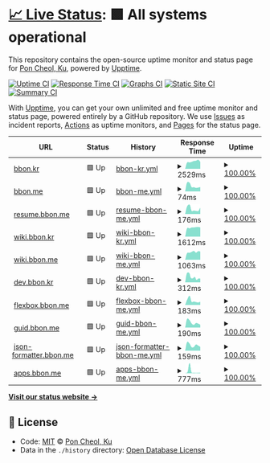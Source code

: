 # [📈 Live Status](https://uptime.bbon.me): <!--live status--> **🟩 All systems operational**

This repository contains the open-source uptime monitor and status page for [Pon Cheol, Ku](http://bbon.kr), powered by [Upptime](https://github.com/upptime/upptime).

[![Uptime CI](https://github.com/koj-co/upptime/workflows/Uptime%20CI/badge.svg)](https://github.com/koj-co/upptime/actions?query=workflow%3A%22Uptime+CI%22)
[![Response Time CI](https://github.com/koj-co/upptime/workflows/Response%20Time%20CI/badge.svg)](https://github.com/koj-co/upptime/actions?query=workflow%3A%22Response+Time+CI%22)
[![Graphs CI](https://github.com/koj-co/upptime/workflows/Graphs%20CI/badge.svg)](https://github.com/koj-co/upptime/actions?query=workflow%3A%22Graphs+CI%22)
[![Static Site CI](https://github.com/koj-co/upptime/workflows/Static%20Site%20CI/badge.svg)](https://github.com/koj-co/upptime/actions?query=workflow%3A%22Static+Site+CI%22)
[![Summary CI](https://github.com/koj-co/upptime/workflows/Summary%20CI/badge.svg)](https://github.com/koj-co/upptime/actions?query=workflow%3A%22Summary+CI%22)

With [Upptime](https://upptime.js.org), you can get your own unlimited and free uptime monitor and status page, powered entirely by a GitHub repository. We use [Issues](https://github.com/bbonkr/upptime/issues) as incident reports, [Actions](https://github.com/bbonkr/upptime/actions) as uptime monitors, and [Pages](https://uptime.bbon.me) for the status page.

<!--start: status pages-->
<!-- This summary is generated by Upptime (https://github.com/upptime/upptime) -->
<!-- Do not edit this manually, your changes will be overwritten -->
<!-- prettier-ignore -->
| URL | Status | History | Response Time | Uptime |
| --- | ------ | ------- | ------------- | ------ |
| <img alt="" src="https://favicons.githubusercontent.com/bbon.kr" height="13"> [bbon.kr](https://bbon.kr) | 🟩 Up | [bbon-kr.yml](https://github.com/bbonkr/uptime/commits/HEAD/history/bbon-kr.yml) | <details><summary><img alt="Response time graph" src="./graphs/bbon-kr/response-time-week.png" height="20"> 2529ms</summary><br><a href="https://uptime.bbon.me/history/bbon-kr"><img alt="Response time 1925" src="https://img.shields.io/endpoint?url=https%3A%2F%2Fraw.githubusercontent.com%2Fbbonkr%2Fuptime%2FHEAD%2Fapi%2Fbbon-kr%2Fresponse-time.json"></a><br><a href="https://uptime.bbon.me/history/bbon-kr"><img alt="24-hour response time 2376" src="https://img.shields.io/endpoint?url=https%3A%2F%2Fraw.githubusercontent.com%2Fbbonkr%2Fuptime%2FHEAD%2Fapi%2Fbbon-kr%2Fresponse-time-day.json"></a><br><a href="https://uptime.bbon.me/history/bbon-kr"><img alt="7-day response time 2529" src="https://img.shields.io/endpoint?url=https%3A%2F%2Fraw.githubusercontent.com%2Fbbonkr%2Fuptime%2FHEAD%2Fapi%2Fbbon-kr%2Fresponse-time-week.json"></a><br><a href="https://uptime.bbon.me/history/bbon-kr"><img alt="30-day response time 2557" src="https://img.shields.io/endpoint?url=https%3A%2F%2Fraw.githubusercontent.com%2Fbbonkr%2Fuptime%2FHEAD%2Fapi%2Fbbon-kr%2Fresponse-time-month.json"></a><br><a href="https://uptime.bbon.me/history/bbon-kr"><img alt="1-year response time 1925" src="https://img.shields.io/endpoint?url=https%3A%2F%2Fraw.githubusercontent.com%2Fbbonkr%2Fuptime%2FHEAD%2Fapi%2Fbbon-kr%2Fresponse-time-year.json"></a></details> | <details><summary><a href="https://uptime.bbon.me/history/bbon-kr">100.00%</a></summary><a href="https://uptime.bbon.me/history/bbon-kr"><img alt="All-time uptime 99.52%" src="https://img.shields.io/endpoint?url=https%3A%2F%2Fraw.githubusercontent.com%2Fbbonkr%2Fuptime%2FHEAD%2Fapi%2Fbbon-kr%2Fuptime.json"></a><br><a href="https://uptime.bbon.me/history/bbon-kr"><img alt="24-hour uptime 100.00%" src="https://img.shields.io/endpoint?url=https%3A%2F%2Fraw.githubusercontent.com%2Fbbonkr%2Fuptime%2FHEAD%2Fapi%2Fbbon-kr%2Fuptime-day.json"></a><br><a href="https://uptime.bbon.me/history/bbon-kr"><img alt="7-day uptime 100.00%" src="https://img.shields.io/endpoint?url=https%3A%2F%2Fraw.githubusercontent.com%2Fbbonkr%2Fuptime%2FHEAD%2Fapi%2Fbbon-kr%2Fuptime-week.json"></a><br><a href="https://uptime.bbon.me/history/bbon-kr"><img alt="30-day uptime 100.00%" src="https://img.shields.io/endpoint?url=https%3A%2F%2Fraw.githubusercontent.com%2Fbbonkr%2Fuptime%2FHEAD%2Fapi%2Fbbon-kr%2Fuptime-month.json"></a><br><a href="https://uptime.bbon.me/history/bbon-kr"><img alt="1-year uptime 99.52%" src="https://img.shields.io/endpoint?url=https%3A%2F%2Fraw.githubusercontent.com%2Fbbonkr%2Fuptime%2FHEAD%2Fapi%2Fbbon-kr%2Fuptime-year.json"></a></details>
| <img alt="" src="https://favicons.githubusercontent.com/bbon.me" height="13"> [bbon.me](https://bbon.me) | 🟩 Up | [bbon-me.yml](https://github.com/bbonkr/uptime/commits/HEAD/history/bbon-me.yml) | <details><summary><img alt="Response time graph" src="./graphs/bbon-me/response-time-week.png" height="20"> 74ms</summary><br><a href="https://uptime.bbon.me/history/bbon-me"><img alt="Response time 134" src="https://img.shields.io/endpoint?url=https%3A%2F%2Fraw.githubusercontent.com%2Fbbonkr%2Fuptime%2FHEAD%2Fapi%2Fbbon-me%2Fresponse-time.json"></a><br><a href="https://uptime.bbon.me/history/bbon-me"><img alt="24-hour response time 58" src="https://img.shields.io/endpoint?url=https%3A%2F%2Fraw.githubusercontent.com%2Fbbonkr%2Fuptime%2FHEAD%2Fapi%2Fbbon-me%2Fresponse-time-day.json"></a><br><a href="https://uptime.bbon.me/history/bbon-me"><img alt="7-day response time 74" src="https://img.shields.io/endpoint?url=https%3A%2F%2Fraw.githubusercontent.com%2Fbbonkr%2Fuptime%2FHEAD%2Fapi%2Fbbon-me%2Fresponse-time-week.json"></a><br><a href="https://uptime.bbon.me/history/bbon-me"><img alt="30-day response time 97" src="https://img.shields.io/endpoint?url=https%3A%2F%2Fraw.githubusercontent.com%2Fbbonkr%2Fuptime%2FHEAD%2Fapi%2Fbbon-me%2Fresponse-time-month.json"></a><br><a href="https://uptime.bbon.me/history/bbon-me"><img alt="1-year response time 134" src="https://img.shields.io/endpoint?url=https%3A%2F%2Fraw.githubusercontent.com%2Fbbonkr%2Fuptime%2FHEAD%2Fapi%2Fbbon-me%2Fresponse-time-year.json"></a></details> | <details><summary><a href="https://uptime.bbon.me/history/bbon-me">100.00%</a></summary><a href="https://uptime.bbon.me/history/bbon-me"><img alt="All-time uptime 99.99%" src="https://img.shields.io/endpoint?url=https%3A%2F%2Fraw.githubusercontent.com%2Fbbonkr%2Fuptime%2FHEAD%2Fapi%2Fbbon-me%2Fuptime.json"></a><br><a href="https://uptime.bbon.me/history/bbon-me"><img alt="24-hour uptime 100.00%" src="https://img.shields.io/endpoint?url=https%3A%2F%2Fraw.githubusercontent.com%2Fbbonkr%2Fuptime%2FHEAD%2Fapi%2Fbbon-me%2Fuptime-day.json"></a><br><a href="https://uptime.bbon.me/history/bbon-me"><img alt="7-day uptime 100.00%" src="https://img.shields.io/endpoint?url=https%3A%2F%2Fraw.githubusercontent.com%2Fbbonkr%2Fuptime%2FHEAD%2Fapi%2Fbbon-me%2Fuptime-week.json"></a><br><a href="https://uptime.bbon.me/history/bbon-me"><img alt="30-day uptime 99.96%" src="https://img.shields.io/endpoint?url=https%3A%2F%2Fraw.githubusercontent.com%2Fbbonkr%2Fuptime%2FHEAD%2Fapi%2Fbbon-me%2Fuptime-month.json"></a><br><a href="https://uptime.bbon.me/history/bbon-me"><img alt="1-year uptime 99.99%" src="https://img.shields.io/endpoint?url=https%3A%2F%2Fraw.githubusercontent.com%2Fbbonkr%2Fuptime%2FHEAD%2Fapi%2Fbbon-me%2Fuptime-year.json"></a></details>
| <img alt="" src="https://favicons.githubusercontent.com/resume.bbon.me" height="13"> [resume.bbon.me](https://resume.bbon.me) | 🟩 Up | [resume-bbon-me.yml](https://github.com/bbonkr/uptime/commits/HEAD/history/resume-bbon-me.yml) | <details><summary><img alt="Response time graph" src="./graphs/resume-bbon-me/response-time-week.png" height="20"> 176ms</summary><br><a href="https://uptime.bbon.me/history/resume-bbon-me"><img alt="Response time 321" src="https://img.shields.io/endpoint?url=https%3A%2F%2Fraw.githubusercontent.com%2Fbbonkr%2Fuptime%2FHEAD%2Fapi%2Fresume-bbon-me%2Fresponse-time.json"></a><br><a href="https://uptime.bbon.me/history/resume-bbon-me"><img alt="24-hour response time 213" src="https://img.shields.io/endpoint?url=https%3A%2F%2Fraw.githubusercontent.com%2Fbbonkr%2Fuptime%2FHEAD%2Fapi%2Fresume-bbon-me%2Fresponse-time-day.json"></a><br><a href="https://uptime.bbon.me/history/resume-bbon-me"><img alt="7-day response time 176" src="https://img.shields.io/endpoint?url=https%3A%2F%2Fraw.githubusercontent.com%2Fbbonkr%2Fuptime%2FHEAD%2Fapi%2Fresume-bbon-me%2Fresponse-time-week.json"></a><br><a href="https://uptime.bbon.me/history/resume-bbon-me"><img alt="30-day response time 224" src="https://img.shields.io/endpoint?url=https%3A%2F%2Fraw.githubusercontent.com%2Fbbonkr%2Fuptime%2FHEAD%2Fapi%2Fresume-bbon-me%2Fresponse-time-month.json"></a><br><a href="https://uptime.bbon.me/history/resume-bbon-me"><img alt="1-year response time 321" src="https://img.shields.io/endpoint?url=https%3A%2F%2Fraw.githubusercontent.com%2Fbbonkr%2Fuptime%2FHEAD%2Fapi%2Fresume-bbon-me%2Fresponse-time-year.json"></a></details> | <details><summary><a href="https://uptime.bbon.me/history/resume-bbon-me">100.00%</a></summary><a href="https://uptime.bbon.me/history/resume-bbon-me"><img alt="All-time uptime 100.00%" src="https://img.shields.io/endpoint?url=https%3A%2F%2Fraw.githubusercontent.com%2Fbbonkr%2Fuptime%2FHEAD%2Fapi%2Fresume-bbon-me%2Fuptime.json"></a><br><a href="https://uptime.bbon.me/history/resume-bbon-me"><img alt="24-hour uptime 100.00%" src="https://img.shields.io/endpoint?url=https%3A%2F%2Fraw.githubusercontent.com%2Fbbonkr%2Fuptime%2FHEAD%2Fapi%2Fresume-bbon-me%2Fuptime-day.json"></a><br><a href="https://uptime.bbon.me/history/resume-bbon-me"><img alt="7-day uptime 100.00%" src="https://img.shields.io/endpoint?url=https%3A%2F%2Fraw.githubusercontent.com%2Fbbonkr%2Fuptime%2FHEAD%2Fapi%2Fresume-bbon-me%2Fuptime-week.json"></a><br><a href="https://uptime.bbon.me/history/resume-bbon-me"><img alt="30-day uptime 100.00%" src="https://img.shields.io/endpoint?url=https%3A%2F%2Fraw.githubusercontent.com%2Fbbonkr%2Fuptime%2FHEAD%2Fapi%2Fresume-bbon-me%2Fuptime-month.json"></a><br><a href="https://uptime.bbon.me/history/resume-bbon-me"><img alt="1-year uptime 100.00%" src="https://img.shields.io/endpoint?url=https%3A%2F%2Fraw.githubusercontent.com%2Fbbonkr%2Fuptime%2FHEAD%2Fapi%2Fresume-bbon-me%2Fuptime-year.json"></a></details>
| <img alt="" src="https://favicons.githubusercontent.com/wiki.bbon.kr" height="13"> [wiki.bbon.kr](https://wiki.bbon.kr) | 🟩 Up | [wiki-bbon-kr.yml](https://github.com/bbonkr/uptime/commits/HEAD/history/wiki-bbon-kr.yml) | <details><summary><img alt="Response time graph" src="./graphs/wiki-bbon-kr/response-time-week.png" height="20"> 1612ms</summary><br><a href="https://uptime.bbon.me/history/wiki-bbon-kr"><img alt="Response time 1772" src="https://img.shields.io/endpoint?url=https%3A%2F%2Fraw.githubusercontent.com%2Fbbonkr%2Fuptime%2FHEAD%2Fapi%2Fwiki-bbon-kr%2Fresponse-time.json"></a><br><a href="https://uptime.bbon.me/history/wiki-bbon-kr"><img alt="24-hour response time 1643" src="https://img.shields.io/endpoint?url=https%3A%2F%2Fraw.githubusercontent.com%2Fbbonkr%2Fuptime%2FHEAD%2Fapi%2Fwiki-bbon-kr%2Fresponse-time-day.json"></a><br><a href="https://uptime.bbon.me/history/wiki-bbon-kr"><img alt="7-day response time 1612" src="https://img.shields.io/endpoint?url=https%3A%2F%2Fraw.githubusercontent.com%2Fbbonkr%2Fuptime%2FHEAD%2Fapi%2Fwiki-bbon-kr%2Fresponse-time-week.json"></a><br><a href="https://uptime.bbon.me/history/wiki-bbon-kr"><img alt="30-day response time 1673" src="https://img.shields.io/endpoint?url=https%3A%2F%2Fraw.githubusercontent.com%2Fbbonkr%2Fuptime%2FHEAD%2Fapi%2Fwiki-bbon-kr%2Fresponse-time-month.json"></a><br><a href="https://uptime.bbon.me/history/wiki-bbon-kr"><img alt="1-year response time 1772" src="https://img.shields.io/endpoint?url=https%3A%2F%2Fraw.githubusercontent.com%2Fbbonkr%2Fuptime%2FHEAD%2Fapi%2Fwiki-bbon-kr%2Fresponse-time-year.json"></a></details> | <details><summary><a href="https://uptime.bbon.me/history/wiki-bbon-kr">100.00%</a></summary><a href="https://uptime.bbon.me/history/wiki-bbon-kr"><img alt="All-time uptime 99.45%" src="https://img.shields.io/endpoint?url=https%3A%2F%2Fraw.githubusercontent.com%2Fbbonkr%2Fuptime%2FHEAD%2Fapi%2Fwiki-bbon-kr%2Fuptime.json"></a><br><a href="https://uptime.bbon.me/history/wiki-bbon-kr"><img alt="24-hour uptime 100.00%" src="https://img.shields.io/endpoint?url=https%3A%2F%2Fraw.githubusercontent.com%2Fbbonkr%2Fuptime%2FHEAD%2Fapi%2Fwiki-bbon-kr%2Fuptime-day.json"></a><br><a href="https://uptime.bbon.me/history/wiki-bbon-kr"><img alt="7-day uptime 100.00%" src="https://img.shields.io/endpoint?url=https%3A%2F%2Fraw.githubusercontent.com%2Fbbonkr%2Fuptime%2FHEAD%2Fapi%2Fwiki-bbon-kr%2Fuptime-week.json"></a><br><a href="https://uptime.bbon.me/history/wiki-bbon-kr"><img alt="30-day uptime 100.00%" src="https://img.shields.io/endpoint?url=https%3A%2F%2Fraw.githubusercontent.com%2Fbbonkr%2Fuptime%2FHEAD%2Fapi%2Fwiki-bbon-kr%2Fuptime-month.json"></a><br><a href="https://uptime.bbon.me/history/wiki-bbon-kr"><img alt="1-year uptime 99.45%" src="https://img.shields.io/endpoint?url=https%3A%2F%2Fraw.githubusercontent.com%2Fbbonkr%2Fuptime%2FHEAD%2Fapi%2Fwiki-bbon-kr%2Fuptime-year.json"></a></details>
| <img alt="" src="https://favicons.githubusercontent.com/wiki.bbon.me" height="13"> [wiki.bbon.me](https://wiki.bbon.me) | 🟩 Up | [wiki-bbon-me.yml](https://github.com/bbonkr/uptime/commits/HEAD/history/wiki-bbon-me.yml) | <details><summary><img alt="Response time graph" src="./graphs/wiki-bbon-me/response-time-week.png" height="20"> 1063ms</summary><br><a href="https://uptime.bbon.me/history/wiki-bbon-me"><img alt="Response time 1326" src="https://img.shields.io/endpoint?url=https%3A%2F%2Fraw.githubusercontent.com%2Fbbonkr%2Fuptime%2FHEAD%2Fapi%2Fwiki-bbon-me%2Fresponse-time.json"></a><br><a href="https://uptime.bbon.me/history/wiki-bbon-me"><img alt="24-hour response time 1128" src="https://img.shields.io/endpoint?url=https%3A%2F%2Fraw.githubusercontent.com%2Fbbonkr%2Fuptime%2FHEAD%2Fapi%2Fwiki-bbon-me%2Fresponse-time-day.json"></a><br><a href="https://uptime.bbon.me/history/wiki-bbon-me"><img alt="7-day response time 1063" src="https://img.shields.io/endpoint?url=https%3A%2F%2Fraw.githubusercontent.com%2Fbbonkr%2Fuptime%2FHEAD%2Fapi%2Fwiki-bbon-me%2Fresponse-time-week.json"></a><br><a href="https://uptime.bbon.me/history/wiki-bbon-me"><img alt="30-day response time 1447" src="https://img.shields.io/endpoint?url=https%3A%2F%2Fraw.githubusercontent.com%2Fbbonkr%2Fuptime%2FHEAD%2Fapi%2Fwiki-bbon-me%2Fresponse-time-month.json"></a><br><a href="https://uptime.bbon.me/history/wiki-bbon-me"><img alt="1-year response time 1326" src="https://img.shields.io/endpoint?url=https%3A%2F%2Fraw.githubusercontent.com%2Fbbonkr%2Fuptime%2FHEAD%2Fapi%2Fwiki-bbon-me%2Fresponse-time-year.json"></a></details> | <details><summary><a href="https://uptime.bbon.me/history/wiki-bbon-me">100.00%</a></summary><a href="https://uptime.bbon.me/history/wiki-bbon-me"><img alt="All-time uptime 99.52%" src="https://img.shields.io/endpoint?url=https%3A%2F%2Fraw.githubusercontent.com%2Fbbonkr%2Fuptime%2FHEAD%2Fapi%2Fwiki-bbon-me%2Fuptime.json"></a><br><a href="https://uptime.bbon.me/history/wiki-bbon-me"><img alt="24-hour uptime 100.00%" src="https://img.shields.io/endpoint?url=https%3A%2F%2Fraw.githubusercontent.com%2Fbbonkr%2Fuptime%2FHEAD%2Fapi%2Fwiki-bbon-me%2Fuptime-day.json"></a><br><a href="https://uptime.bbon.me/history/wiki-bbon-me"><img alt="7-day uptime 100.00%" src="https://img.shields.io/endpoint?url=https%3A%2F%2Fraw.githubusercontent.com%2Fbbonkr%2Fuptime%2FHEAD%2Fapi%2Fwiki-bbon-me%2Fuptime-week.json"></a><br><a href="https://uptime.bbon.me/history/wiki-bbon-me"><img alt="30-day uptime 98.65%" src="https://img.shields.io/endpoint?url=https%3A%2F%2Fraw.githubusercontent.com%2Fbbonkr%2Fuptime%2FHEAD%2Fapi%2Fwiki-bbon-me%2Fuptime-month.json"></a><br><a href="https://uptime.bbon.me/history/wiki-bbon-me"><img alt="1-year uptime 99.52%" src="https://img.shields.io/endpoint?url=https%3A%2F%2Fraw.githubusercontent.com%2Fbbonkr%2Fuptime%2FHEAD%2Fapi%2Fwiki-bbon-me%2Fuptime-year.json"></a></details>
| <img alt="" src="https://favicons.githubusercontent.com/dev.bbon.kr" height="13"> [dev.bbon.kr](https://dev.bbon.kr) | 🟩 Up | [dev-bbon-kr.yml](https://github.com/bbonkr/uptime/commits/HEAD/history/dev-bbon-kr.yml) | <details><summary><img alt="Response time graph" src="./graphs/dev-bbon-kr/response-time-week.png" height="20"> 312ms</summary><br><a href="https://uptime.bbon.me/history/dev-bbon-kr"><img alt="Response time 469" src="https://img.shields.io/endpoint?url=https%3A%2F%2Fraw.githubusercontent.com%2Fbbonkr%2Fuptime%2FHEAD%2Fapi%2Fdev-bbon-kr%2Fresponse-time.json"></a><br><a href="https://uptime.bbon.me/history/dev-bbon-kr"><img alt="24-hour response time 219" src="https://img.shields.io/endpoint?url=https%3A%2F%2Fraw.githubusercontent.com%2Fbbonkr%2Fuptime%2FHEAD%2Fapi%2Fdev-bbon-kr%2Fresponse-time-day.json"></a><br><a href="https://uptime.bbon.me/history/dev-bbon-kr"><img alt="7-day response time 312" src="https://img.shields.io/endpoint?url=https%3A%2F%2Fraw.githubusercontent.com%2Fbbonkr%2Fuptime%2FHEAD%2Fapi%2Fdev-bbon-kr%2Fresponse-time-week.json"></a><br><a href="https://uptime.bbon.me/history/dev-bbon-kr"><img alt="30-day response time 367" src="https://img.shields.io/endpoint?url=https%3A%2F%2Fraw.githubusercontent.com%2Fbbonkr%2Fuptime%2FHEAD%2Fapi%2Fdev-bbon-kr%2Fresponse-time-month.json"></a><br><a href="https://uptime.bbon.me/history/dev-bbon-kr"><img alt="1-year response time 469" src="https://img.shields.io/endpoint?url=https%3A%2F%2Fraw.githubusercontent.com%2Fbbonkr%2Fuptime%2FHEAD%2Fapi%2Fdev-bbon-kr%2Fresponse-time-year.json"></a></details> | <details><summary><a href="https://uptime.bbon.me/history/dev-bbon-kr">100.00%</a></summary><a href="https://uptime.bbon.me/history/dev-bbon-kr"><img alt="All-time uptime 100.00%" src="https://img.shields.io/endpoint?url=https%3A%2F%2Fraw.githubusercontent.com%2Fbbonkr%2Fuptime%2FHEAD%2Fapi%2Fdev-bbon-kr%2Fuptime.json"></a><br><a href="https://uptime.bbon.me/history/dev-bbon-kr"><img alt="24-hour uptime 100.00%" src="https://img.shields.io/endpoint?url=https%3A%2F%2Fraw.githubusercontent.com%2Fbbonkr%2Fuptime%2FHEAD%2Fapi%2Fdev-bbon-kr%2Fuptime-day.json"></a><br><a href="https://uptime.bbon.me/history/dev-bbon-kr"><img alt="7-day uptime 100.00%" src="https://img.shields.io/endpoint?url=https%3A%2F%2Fraw.githubusercontent.com%2Fbbonkr%2Fuptime%2FHEAD%2Fapi%2Fdev-bbon-kr%2Fuptime-week.json"></a><br><a href="https://uptime.bbon.me/history/dev-bbon-kr"><img alt="30-day uptime 100.00%" src="https://img.shields.io/endpoint?url=https%3A%2F%2Fraw.githubusercontent.com%2Fbbonkr%2Fuptime%2FHEAD%2Fapi%2Fdev-bbon-kr%2Fuptime-month.json"></a><br><a href="https://uptime.bbon.me/history/dev-bbon-kr"><img alt="1-year uptime 100.00%" src="https://img.shields.io/endpoint?url=https%3A%2F%2Fraw.githubusercontent.com%2Fbbonkr%2Fuptime%2FHEAD%2Fapi%2Fdev-bbon-kr%2Fuptime-year.json"></a></details>
| <img alt="" src="https://favicons.githubusercontent.com/flexbox.bbon.me" height="13"> [flexbox.bbon.me](https://flexbox.bbon.me) | 🟩 Up | [flexbox-bbon-me.yml](https://github.com/bbonkr/uptime/commits/HEAD/history/flexbox-bbon-me.yml) | <details><summary><img alt="Response time graph" src="./graphs/flexbox-bbon-me/response-time-week.png" height="20"> 183ms</summary><br><a href="https://uptime.bbon.me/history/flexbox-bbon-me"><img alt="Response time 222" src="https://img.shields.io/endpoint?url=https%3A%2F%2Fraw.githubusercontent.com%2Fbbonkr%2Fuptime%2FHEAD%2Fapi%2Fflexbox-bbon-me%2Fresponse-time.json"></a><br><a href="https://uptime.bbon.me/history/flexbox-bbon-me"><img alt="24-hour response time 137" src="https://img.shields.io/endpoint?url=https%3A%2F%2Fraw.githubusercontent.com%2Fbbonkr%2Fuptime%2FHEAD%2Fapi%2Fflexbox-bbon-me%2Fresponse-time-day.json"></a><br><a href="https://uptime.bbon.me/history/flexbox-bbon-me"><img alt="7-day response time 183" src="https://img.shields.io/endpoint?url=https%3A%2F%2Fraw.githubusercontent.com%2Fbbonkr%2Fuptime%2FHEAD%2Fapi%2Fflexbox-bbon-me%2Fresponse-time-week.json"></a><br><a href="https://uptime.bbon.me/history/flexbox-bbon-me"><img alt="30-day response time 192" src="https://img.shields.io/endpoint?url=https%3A%2F%2Fraw.githubusercontent.com%2Fbbonkr%2Fuptime%2FHEAD%2Fapi%2Fflexbox-bbon-me%2Fresponse-time-month.json"></a><br><a href="https://uptime.bbon.me/history/flexbox-bbon-me"><img alt="1-year response time 222" src="https://img.shields.io/endpoint?url=https%3A%2F%2Fraw.githubusercontent.com%2Fbbonkr%2Fuptime%2FHEAD%2Fapi%2Fflexbox-bbon-me%2Fresponse-time-year.json"></a></details> | <details><summary><a href="https://uptime.bbon.me/history/flexbox-bbon-me">100.00%</a></summary><a href="https://uptime.bbon.me/history/flexbox-bbon-me"><img alt="All-time uptime 100.00%" src="https://img.shields.io/endpoint?url=https%3A%2F%2Fraw.githubusercontent.com%2Fbbonkr%2Fuptime%2FHEAD%2Fapi%2Fflexbox-bbon-me%2Fuptime.json"></a><br><a href="https://uptime.bbon.me/history/flexbox-bbon-me"><img alt="24-hour uptime 100.00%" src="https://img.shields.io/endpoint?url=https%3A%2F%2Fraw.githubusercontent.com%2Fbbonkr%2Fuptime%2FHEAD%2Fapi%2Fflexbox-bbon-me%2Fuptime-day.json"></a><br><a href="https://uptime.bbon.me/history/flexbox-bbon-me"><img alt="7-day uptime 100.00%" src="https://img.shields.io/endpoint?url=https%3A%2F%2Fraw.githubusercontent.com%2Fbbonkr%2Fuptime%2FHEAD%2Fapi%2Fflexbox-bbon-me%2Fuptime-week.json"></a><br><a href="https://uptime.bbon.me/history/flexbox-bbon-me"><img alt="30-day uptime 100.00%" src="https://img.shields.io/endpoint?url=https%3A%2F%2Fraw.githubusercontent.com%2Fbbonkr%2Fuptime%2FHEAD%2Fapi%2Fflexbox-bbon-me%2Fuptime-month.json"></a><br><a href="https://uptime.bbon.me/history/flexbox-bbon-me"><img alt="1-year uptime 100.00%" src="https://img.shields.io/endpoint?url=https%3A%2F%2Fraw.githubusercontent.com%2Fbbonkr%2Fuptime%2FHEAD%2Fapi%2Fflexbox-bbon-me%2Fuptime-year.json"></a></details>
| <img alt="" src="https://favicons.githubusercontent.com/guid.bbon.me" height="13"> [guid.bbon.me](https://guid.bbon.me) | 🟩 Up | [guid-bbon-me.yml](https://github.com/bbonkr/uptime/commits/HEAD/history/guid-bbon-me.yml) | <details><summary><img alt="Response time graph" src="./graphs/guid-bbon-me/response-time-week.png" height="20"> 190ms</summary><br><a href="https://uptime.bbon.me/history/guid-bbon-me"><img alt="Response time 274" src="https://img.shields.io/endpoint?url=https%3A%2F%2Fraw.githubusercontent.com%2Fbbonkr%2Fuptime%2FHEAD%2Fapi%2Fguid-bbon-me%2Fresponse-time.json"></a><br><a href="https://uptime.bbon.me/history/guid-bbon-me"><img alt="24-hour response time 109" src="https://img.shields.io/endpoint?url=https%3A%2F%2Fraw.githubusercontent.com%2Fbbonkr%2Fuptime%2FHEAD%2Fapi%2Fguid-bbon-me%2Fresponse-time-day.json"></a><br><a href="https://uptime.bbon.me/history/guid-bbon-me"><img alt="7-day response time 190" src="https://img.shields.io/endpoint?url=https%3A%2F%2Fraw.githubusercontent.com%2Fbbonkr%2Fuptime%2FHEAD%2Fapi%2Fguid-bbon-me%2Fresponse-time-week.json"></a><br><a href="https://uptime.bbon.me/history/guid-bbon-me"><img alt="30-day response time 219" src="https://img.shields.io/endpoint?url=https%3A%2F%2Fraw.githubusercontent.com%2Fbbonkr%2Fuptime%2FHEAD%2Fapi%2Fguid-bbon-me%2Fresponse-time-month.json"></a><br><a href="https://uptime.bbon.me/history/guid-bbon-me"><img alt="1-year response time 274" src="https://img.shields.io/endpoint?url=https%3A%2F%2Fraw.githubusercontent.com%2Fbbonkr%2Fuptime%2FHEAD%2Fapi%2Fguid-bbon-me%2Fresponse-time-year.json"></a></details> | <details><summary><a href="https://uptime.bbon.me/history/guid-bbon-me">100.00%</a></summary><a href="https://uptime.bbon.me/history/guid-bbon-me"><img alt="All-time uptime 100.00%" src="https://img.shields.io/endpoint?url=https%3A%2F%2Fraw.githubusercontent.com%2Fbbonkr%2Fuptime%2FHEAD%2Fapi%2Fguid-bbon-me%2Fuptime.json"></a><br><a href="https://uptime.bbon.me/history/guid-bbon-me"><img alt="24-hour uptime 100.00%" src="https://img.shields.io/endpoint?url=https%3A%2F%2Fraw.githubusercontent.com%2Fbbonkr%2Fuptime%2FHEAD%2Fapi%2Fguid-bbon-me%2Fuptime-day.json"></a><br><a href="https://uptime.bbon.me/history/guid-bbon-me"><img alt="7-day uptime 100.00%" src="https://img.shields.io/endpoint?url=https%3A%2F%2Fraw.githubusercontent.com%2Fbbonkr%2Fuptime%2FHEAD%2Fapi%2Fguid-bbon-me%2Fuptime-week.json"></a><br><a href="https://uptime.bbon.me/history/guid-bbon-me"><img alt="30-day uptime 100.00%" src="https://img.shields.io/endpoint?url=https%3A%2F%2Fraw.githubusercontent.com%2Fbbonkr%2Fuptime%2FHEAD%2Fapi%2Fguid-bbon-me%2Fuptime-month.json"></a><br><a href="https://uptime.bbon.me/history/guid-bbon-me"><img alt="1-year uptime 100.00%" src="https://img.shields.io/endpoint?url=https%3A%2F%2Fraw.githubusercontent.com%2Fbbonkr%2Fuptime%2FHEAD%2Fapi%2Fguid-bbon-me%2Fuptime-year.json"></a></details>
| <img alt="" src="https://favicons.githubusercontent.com/json-formatter.bbon.me" height="13"> [json-formatter.bbon.me](https://json-formatter.bbon.me/) | 🟩 Up | [json-formatter-bbon-me.yml](https://github.com/bbonkr/uptime/commits/HEAD/history/json-formatter-bbon-me.yml) | <details><summary><img alt="Response time graph" src="./graphs/json-formatter-bbon-me/response-time-week.png" height="20"> 159ms</summary><br><a href="https://uptime.bbon.me/history/json-formatter-bbon-me"><img alt="Response time 229" src="https://img.shields.io/endpoint?url=https%3A%2F%2Fraw.githubusercontent.com%2Fbbonkr%2Fuptime%2FHEAD%2Fapi%2Fjson-formatter-bbon-me%2Fresponse-time.json"></a><br><a href="https://uptime.bbon.me/history/json-formatter-bbon-me"><img alt="24-hour response time 110" src="https://img.shields.io/endpoint?url=https%3A%2F%2Fraw.githubusercontent.com%2Fbbonkr%2Fuptime%2FHEAD%2Fapi%2Fjson-formatter-bbon-me%2Fresponse-time-day.json"></a><br><a href="https://uptime.bbon.me/history/json-formatter-bbon-me"><img alt="7-day response time 159" src="https://img.shields.io/endpoint?url=https%3A%2F%2Fraw.githubusercontent.com%2Fbbonkr%2Fuptime%2FHEAD%2Fapi%2Fjson-formatter-bbon-me%2Fresponse-time-week.json"></a><br><a href="https://uptime.bbon.me/history/json-formatter-bbon-me"><img alt="30-day response time 156" src="https://img.shields.io/endpoint?url=https%3A%2F%2Fraw.githubusercontent.com%2Fbbonkr%2Fuptime%2FHEAD%2Fapi%2Fjson-formatter-bbon-me%2Fresponse-time-month.json"></a><br><a href="https://uptime.bbon.me/history/json-formatter-bbon-me"><img alt="1-year response time 229" src="https://img.shields.io/endpoint?url=https%3A%2F%2Fraw.githubusercontent.com%2Fbbonkr%2Fuptime%2FHEAD%2Fapi%2Fjson-formatter-bbon-me%2Fresponse-time-year.json"></a></details> | <details><summary><a href="https://uptime.bbon.me/history/json-formatter-bbon-me">100.00%</a></summary><a href="https://uptime.bbon.me/history/json-formatter-bbon-me"><img alt="All-time uptime 100.00%" src="https://img.shields.io/endpoint?url=https%3A%2F%2Fraw.githubusercontent.com%2Fbbonkr%2Fuptime%2FHEAD%2Fapi%2Fjson-formatter-bbon-me%2Fuptime.json"></a><br><a href="https://uptime.bbon.me/history/json-formatter-bbon-me"><img alt="24-hour uptime 100.00%" src="https://img.shields.io/endpoint?url=https%3A%2F%2Fraw.githubusercontent.com%2Fbbonkr%2Fuptime%2FHEAD%2Fapi%2Fjson-formatter-bbon-me%2Fuptime-day.json"></a><br><a href="https://uptime.bbon.me/history/json-formatter-bbon-me"><img alt="7-day uptime 100.00%" src="https://img.shields.io/endpoint?url=https%3A%2F%2Fraw.githubusercontent.com%2Fbbonkr%2Fuptime%2FHEAD%2Fapi%2Fjson-formatter-bbon-me%2Fuptime-week.json"></a><br><a href="https://uptime.bbon.me/history/json-formatter-bbon-me"><img alt="30-day uptime 100.00%" src="https://img.shields.io/endpoint?url=https%3A%2F%2Fraw.githubusercontent.com%2Fbbonkr%2Fuptime%2FHEAD%2Fapi%2Fjson-formatter-bbon-me%2Fuptime-month.json"></a><br><a href="https://uptime.bbon.me/history/json-formatter-bbon-me"><img alt="1-year uptime 100.00%" src="https://img.shields.io/endpoint?url=https%3A%2F%2Fraw.githubusercontent.com%2Fbbonkr%2Fuptime%2FHEAD%2Fapi%2Fjson-formatter-bbon-me%2Fuptime-year.json"></a></details>
| <img alt="" src="https://favicons.githubusercontent.com/apps.bbon.me" height="13"> [apps.bbon.me](https://apps.bbon.me) | 🟩 Up | [apps-bbon-me.yml](https://github.com/bbonkr/uptime/commits/HEAD/history/apps-bbon-me.yml) | <details><summary><img alt="Response time graph" src="./graphs/apps-bbon-me/response-time-week.png" height="20"> 777ms</summary><br><a href="https://uptime.bbon.me/history/apps-bbon-me"><img alt="Response time 266" src="https://img.shields.io/endpoint?url=https%3A%2F%2Fraw.githubusercontent.com%2Fbbonkr%2Fuptime%2FHEAD%2Fapi%2Fapps-bbon-me%2Fresponse-time.json"></a><br><a href="https://uptime.bbon.me/history/apps-bbon-me"><img alt="24-hour response time 165" src="https://img.shields.io/endpoint?url=https%3A%2F%2Fraw.githubusercontent.com%2Fbbonkr%2Fuptime%2FHEAD%2Fapi%2Fapps-bbon-me%2Fresponse-time-day.json"></a><br><a href="https://uptime.bbon.me/history/apps-bbon-me"><img alt="7-day response time 777" src="https://img.shields.io/endpoint?url=https%3A%2F%2Fraw.githubusercontent.com%2Fbbonkr%2Fuptime%2FHEAD%2Fapi%2Fapps-bbon-me%2Fresponse-time-week.json"></a><br><a href="https://uptime.bbon.me/history/apps-bbon-me"><img alt="30-day response time 302" src="https://img.shields.io/endpoint?url=https%3A%2F%2Fraw.githubusercontent.com%2Fbbonkr%2Fuptime%2FHEAD%2Fapi%2Fapps-bbon-me%2Fresponse-time-month.json"></a><br><a href="https://uptime.bbon.me/history/apps-bbon-me"><img alt="1-year response time 266" src="https://img.shields.io/endpoint?url=https%3A%2F%2Fraw.githubusercontent.com%2Fbbonkr%2Fuptime%2FHEAD%2Fapi%2Fapps-bbon-me%2Fresponse-time-year.json"></a></details> | <details><summary><a href="https://uptime.bbon.me/history/apps-bbon-me">100.00%</a></summary><a href="https://uptime.bbon.me/history/apps-bbon-me"><img alt="All-time uptime 100.00%" src="https://img.shields.io/endpoint?url=https%3A%2F%2Fraw.githubusercontent.com%2Fbbonkr%2Fuptime%2FHEAD%2Fapi%2Fapps-bbon-me%2Fuptime.json"></a><br><a href="https://uptime.bbon.me/history/apps-bbon-me"><img alt="24-hour uptime 100.00%" src="https://img.shields.io/endpoint?url=https%3A%2F%2Fraw.githubusercontent.com%2Fbbonkr%2Fuptime%2FHEAD%2Fapi%2Fapps-bbon-me%2Fuptime-day.json"></a><br><a href="https://uptime.bbon.me/history/apps-bbon-me"><img alt="7-day uptime 100.00%" src="https://img.shields.io/endpoint?url=https%3A%2F%2Fraw.githubusercontent.com%2Fbbonkr%2Fuptime%2FHEAD%2Fapi%2Fapps-bbon-me%2Fuptime-week.json"></a><br><a href="https://uptime.bbon.me/history/apps-bbon-me"><img alt="30-day uptime 100.00%" src="https://img.shields.io/endpoint?url=https%3A%2F%2Fraw.githubusercontent.com%2Fbbonkr%2Fuptime%2FHEAD%2Fapi%2Fapps-bbon-me%2Fuptime-month.json"></a><br><a href="https://uptime.bbon.me/history/apps-bbon-me"><img alt="1-year uptime 100.00%" src="https://img.shields.io/endpoint?url=https%3A%2F%2Fraw.githubusercontent.com%2Fbbonkr%2Fuptime%2FHEAD%2Fapi%2Fapps-bbon-me%2Fuptime-year.json"></a></details>

<!--end: status pages-->

[**Visit our status website →**](https://uptime.bbon.me)

## 📄 License

- Code: [MIT](./LICENSE) © [Pon Cheol, Ku](http://bbon.kr)
- Data in the `./history` directory: [Open Database License](https://opendatacommons.org/licenses/odbl/1-0/)

